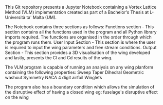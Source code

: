 This Git repository presents a Jupyter Notebook containing a Vortex Lattice Method (VLM) implementation created as part of a Bachelor's Thesis at L-Università ta' Malta (UM).

The Notebook contains three sections as follows:
    Functions section - This section contains all the functions used in the program and all Python library imports required. The functions are organised in the order through which the program runs them.
    User Input Section - This section is where the user is required to input the wing parameters and free stream conditions.
    Output Section - This section provides a 3D visualisation of the wing developed and lastly, presents the Cl and Cd results of the wing.

The VLM program is capable of running an analysis on any wing planform containing the following properties:
    Sweep
    Taper
    Dihedral
    Geometric washout
    Symmetry
    NACA 4 digit airfoil
    Winglets

The program also has a boundary condition which allows the simulation of the disruptive effect of having a closed wing eg: fuselage's disruptive effect on the wing
